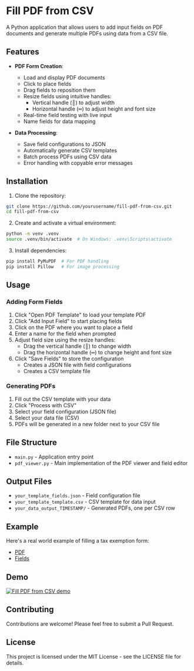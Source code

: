 # Fill PDF from CSV

A Python application that allows users to add input fields on PDF documents and generate multiple PDFs using data from a CSV file.

## Features

- **PDF Form Creation**:
  - Load and display PDF documents
  - Click to place fields
  - Drag fields to reposition them
  - Resize fields using intuitive handles:
    - Vertical handle (║) to adjust width
    - Horizontal handle (═) to adjust height and font size
  - Real-time field testing with live input
  - Name fields for data mapping

- **Data Processing**:
  - Save field configurations to JSON
  - Automatically generate CSV templates
  - Batch process PDFs using CSV data
  - Error handling with copyable error messages

## Installation

1. Clone the repository:
```bash
git clone https://github.com/yourusername/fill-pdf-from-csv.git
cd fill-pdf-from-csv
```

2. Create and activate a virtual environment:
```bash
python -m venv .venv
source .venv/bin/activate  # On Windows: .venv\Scripts\activate
```

3. Install dependencies:
```bash
pip install PyMuPDF  # For PDF handling
pip install Pillow   # For image processing
```

## Usage

### Adding Form Fields
1. Click "Open PDF Template" to load your template PDF
2. Click "Add Input Field" to start placing fields
3. Click on the PDF where you want to place a field
4. Enter a name for the field when prompted
5. Adjust field size using the resize handles:
   - Drag the vertical handle (║) to change width
   - Drag the horizontal handle (═) to change height and font size
6. Click "Save Fields" to store the configuration
   - Creates a JSON file with field configurations
   - Creates a CSV template file

### Generating PDFs
1. Fill out the CSV template with your data
2. Click "Process with CSV"
3. Select your field configuration (JSON file)
4. Select your data file (CSV)
5. PDFs will be generated in a new folder next to your CSV file

## File Structure
- `main.py` - Application entry point
- `pdf_viewer.py` - Main implementation of the PDF viewer and field editor

## Output Files
- `your_template_fields.json` - Field configuration file
- `your_template_template.csv` - CSV template for data input
- `your_data_output_TIMESTAMP/` - Generated PDFs, one per CSV row

## Example
Here's a real world example of filling a tax exemption form:
- [PDF](https://drive.google.com/file/d/1BipCLDSQ8vu8KcjNFuka5-yav3xO9SVt/view?usp=drive_link)
- [Fields](https://drive.google.com/file/d/1KWCzxy64hdbj4E-uTu8jWBBcMpiZUkhs/view?usp=drive_link)

## Demo
[![Fill PDF from CSV demo](https://github.com/user-attachments/assets/07ab7592-f235-47a8-8526-67ebdb7ebf25)](https://youtu.be/xOxPaVUNyoU "Fill PDF from CSV demo")

## Contributing

Contributions are welcome! Please feel free to submit a Pull Request.

## License

This project is licensed under the MIT License - see the LICENSE file for details.
